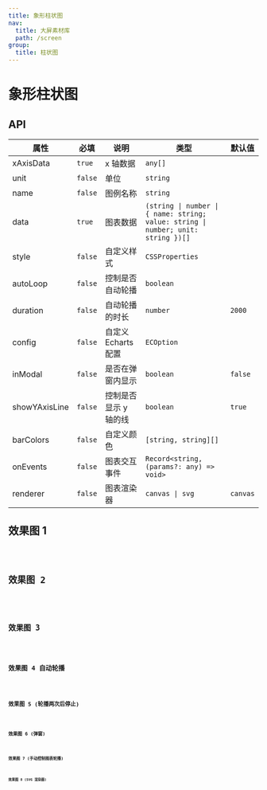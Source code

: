 ```yaml
---
title: 象形柱状图
nav:
  title: 大屏素材库
  path: /screen
group:
  title: 柱状图
---
```


# 象形柱状图

## API

| 属性 | 必填 | 说明 | 类型 | 默认值 |
| --- | --- | --- | --- | --- |
| xAxisData | `true` | x 轴数据 | `any[]` |  |
| unit | `false` | 单位 | `string` |  |
| name | `false` | 图例名称 | `string` |  |
| data | `true` | 图表数据 | `(string \| number \| { name: string; value: string \| number; unit: string })[]` |
| style | `false` | 自定义样式 | `CSSProperties` |  |
| autoLoop | `false` | 控制是否自动轮播 | `boolean` |  |
| duration | `false` | 自动轮播的时长 | `number` | `2000` |
| config | `false` | 自定义 Echarts 配置 | `ECOption` |  |
| inModal | `false` | 是否在弹窗内显示 | `boolean` | `false` |
| showYAxisLine | `false` | 控制是否显示 y 轴的线 | `boolean` | `true` |
| barColors | `false` | 自定义颜色 | `[string, string][]` |  |
| onEvents | `false` | 图表交互事件 | `Record<string, (params?: any) => void>` |  |
| renderer | `false` | 图表渲染器 | `canvas \| svg` | `canvas` |

## 效果图 1

<code src="../../../example/PictorialBarDemo/demo1.tsx" background="#040727">

## 效果图 2

<code src="../../../example/PictorialBarDemo/demo2.tsx" background="#040727">

## 效果图 3

<code src="../../../example/PictorialBarDemo/demo3.tsx" background="#040727">

## 效果图 4 自动轮播

<code src="../../../example/PictorialBarDemo/demo4.tsx" background="#040727">

## 效果图 5 (轮播两次后停止)

<code src="../../../example/PictorialBarDemo/demo5.tsx" background="#040727">

## 效果图 6 (弹窗)

<code src="../../../example/PictorialBarDemo/demo6.tsx" background="#040727">

## 效果图 7 (手动控制图表轮播)

<code src="../../../example/PictorialBarDemo/demo7.tsx" background="#040727">

## 效果图 8 (SVG 渲染器)

<code src="../../../example/PictorialBarDemo/demo8.tsx" background="#040727">
